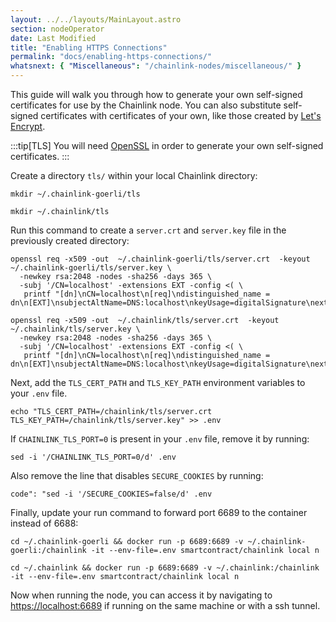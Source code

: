 ```yaml
---
layout: ../../layouts/MainLayout.astro
section: nodeOperator
date: Last Modified
title: "Enabling HTTPS Connections"
permalink: "docs/enabling-https-connections/"
whatsnext: { "Miscellaneous": "/chainlink-nodes/miscellaneous/" }
---
```


This guide will walk you through how to generate your own self-signed certificates for use by the Chainlink node. You can also substitute self-signed certificates with certificates of your own, like those created by <a href="https://letsencrypt.org/" target="_blank">Let's Encrypt</a>.

:::tip[TLS]
You will need [OpenSSL](https://www.openssl.org) in order to generate your own self-signed certificates.
:::

Create a directory `tls/` within your local Chainlink directory:

```text Goerli
mkdir ~/.chainlink-goerli/tls
```

```text Mainnet
mkdir ~/.chainlink/tls
```

Run this command to create a `server.crt` and `server.key` file in the previously created directory:

```shell Goerli
openssl req -x509 -out  ~/.chainlink-goerli/tls/server.crt  -keyout ~/.chainlink-goerli/tls/server.key \
  -newkey rsa:2048 -nodes -sha256 -days 365 \
  -subj '/CN=localhost' -extensions EXT -config <( \
   printf "[dn]\nCN=localhost\n[req]\ndistinguished_name = dn\n[EXT]\nsubjectAltName=DNS:localhost\nkeyUsage=digitalSignature\nextendedKeyUsage=serverAuth")
```

```shell Mainnet
openssl req -x509 -out  ~/.chainlink/tls/server.crt  -keyout ~/.chainlink/tls/server.key \
  -newkey rsa:2048 -nodes -sha256 -days 365 \
  -subj '/CN=localhost' -extensions EXT -config <( \
   printf "[dn]\nCN=localhost\n[req]\ndistinguished_name = dn\n[EXT]\nsubjectAltName=DNS:localhost\nkeyUsage=digitalSignature\nextendedKeyUsage=serverAuth")
```

Next, add the `TLS_CERT_PATH` and `TLS_KEY_PATH` environment variables to your `.env` file.

```shell Shell
echo "TLS_CERT_PATH=/chainlink/tls/server.crt
TLS_KEY_PATH=/chainlink/tls/server.key" >> .env
```

If `CHAINLINK_TLS_PORT=0` is present in your `.env` file, remove it by running:

```shell Shell
sed -i '/CHAINLINK_TLS_PORT=0/d' .env
```

Also remove the line that disables `SECURE_COOKIES` by running:

```shell Shell
code": "sed -i '/SECURE_COOKIES=false/d' .env
```

Finally, update your run command to forward port 6689 to the container instead of 6688:

```shell Goerli
cd ~/.chainlink-goerli && docker run -p 6689:6689 -v ~/.chainlink-goerli:/chainlink -it --env-file=.env smartcontract/chainlink local n
```

```shell Mainnet
cd ~/.chainlink && docker run -p 6689:6689 -v ~/.chainlink:/chainlink -it --env-file=.env smartcontract/chainlink local n
```

Now when running the node, you can access it by navigating to [https://localhost:6689](https://localhost:6689) if running on the same machine or with a ssh tunnel.
